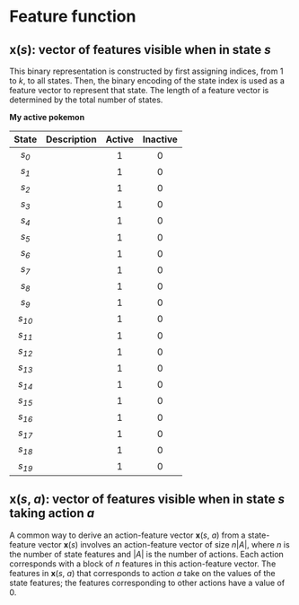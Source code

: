 # Feature function

## **x**(*s*): vector of features visible when in state *s*
This binary representation is constructed by first assigning indices, from 1 to *k*, to all states. Then, the binary encoding of the state index is used as a feature vector to represent that state. The length of a feature vector is determined by the total number of states.

**My active pokemon**

| State | Description | Active | Inactive |
| :---: | :--- | :---: | :---: |
| *s<sub>0* | | 1 | 0 |
| *s<sub>1* | | 1 | 0 |
| *s<sub>2* | | 1 | 0 |
| *s<sub>3* | | 1 | 0 |
| *s<sub>4* | | 1 | 0 |
| *s<sub>5* | | 1 | 0 |
| *s<sub>6* | | 1 | 0 |
| *s<sub>7* | | 1 | 0 |
| *s<sub>8* | | 1 | 0 |
| *s<sub>9* | | 1 | 0 |
| *s<sub>10* | | 1 | 0 |
| *s<sub>11* | | 1 | 0 |
| *s<sub>12* | | 1 | 0 |
| *s<sub>13* | | 1 | 0 |
| *s<sub>14* | | 1 | 0 |
| *s<sub>15* | | 1 | 0 |
| *s<sub>16* | | 1 | 0 |
| *s<sub>17* | | 1 | 0 |
| *s<sub>18* | | 1 | 0 |
| *s<sub>19* | | 1 | 0 |

## **x**(*s*, *a*): vector of features visible when in state *s* taking action *a*
A common way to derive an action-feature vector **x**(*s*, *a*) from a state-feature vector **x**(*s*) involves an action-feature vector of size *n*|*A*|, where *n* is the number of state features and |*A*| is the number of actions. Each action corresponds with a block of *n* features in this action-feature vector. The features in **x**(*s*, *a*) that corresponds to action *a* take on the values of the state features; the features corresponding to other actions have a value of 0.
